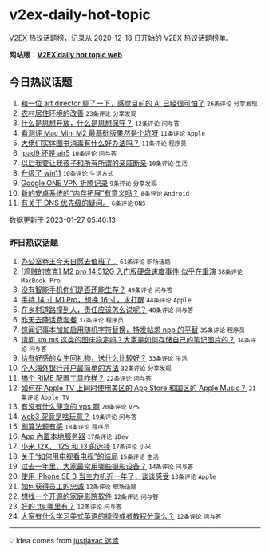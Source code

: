 # v2ex-daily-hot-topic

[V2EX](https://www.v2ex.com/) 热议话题榜，记录从 2020-12-18 日开始的 V2EX 热议话题榜单。

**网站版：[V2EX daily hot topic web](https://boojack.github.io/v2ex-daily-hot-topic-web/)**

## 今日热议话题

<!-- TODAY BEGIN -->

1. [和一位 art director 聊了一下，感觉目前的 AI 已经很可怕了](https://www.v2ex.com/t/910801) `26条评论` `分享发现`
1. [农村居住环境的改善](https://www.v2ex.com/t/910807) `23条评论` `分享发现`
1. [什么是思想开放，什么是思想保守？](https://www.v2ex.com/t/910826) `12条评论` `问与答`
1. [看测评 Mac Mini M2 最基础版果然是个坑呀](https://www.v2ex.com/t/910841) `11条评论` `Apple`
1. [大佬们实体图书消毒有什么好办法吗？](https://www.v2ex.com/t/910808) `11条评论` `程序员`
1. [ipad9 还是 air5](https://www.v2ex.com/t/910831) `10条评论` `问与答`
1. [以后我要让我孩子和所有所谓的亲戚断亲](https://www.v2ex.com/t/910816) `10条评论` `生活`
1. [升级了 win11](https://www.v2ex.com/t/910803) `10条评论` `生活方式`
1. [Google ONE VPN 折腾记录](https://www.v2ex.com/t/910836) `9条评论` `分享发现`
1. [新的安卓系统的“内存拓展”有意义吗？](https://www.v2ex.com/t/910834) `8条评论` `Android`
1. [有关于 DNS 优先级的疑问。](https://www.v2ex.com/t/910833) `6条评论` `DNS`

数据更新于 2023-01-27 05:40:13

<!-- TODAY END -->

### 昨日热议话题

<!-- YESTERDAY BEGIN -->

1. [办公室卷王今天自愿去值班了…](https://www.v2ex.com/t/910675) `61条评论` `职场话题`
1. [[鸡贼的库克] M2 pro 14 512G 入门版硬盘速度事件 似乎在重演](https://www.v2ex.com/t/910672) `58条评论` `MacBook Pro`
1. [没有智能手机你们是否还能生存？](https://www.v2ex.com/t/910690) `49条评论` `问与答`
1. [手持 14 寸 M1 Pro，想换 16 寸，求打醒](https://www.v2ex.com/t/910693) `44条评论` `Apple`
1. [在乡村道路撞到人，责任应该怎么说呢？](https://www.v2ex.com/t/910708) `40条评论` `问与答`
1. [昨天去降话费套餐](https://www.v2ex.com/t/910710) `37条评论` `程序员`
1. [惊闻记事本加加启用随机字符替换，特发帖求 npp 的平替](https://www.v2ex.com/t/910777) `35条评论` `程序员`
1. [请问 sm.ms 这类的图床稳定吗？大家是如何存储自己的笔记图片的？](https://www.v2ex.com/t/910689) `34条评论` `问与答`
1. [给有好感的女生回礼物，送什么比较好？](https://www.v2ex.com/t/910730) `33条评论` `生活`
1. [个人海外银行开户最简单的方法](https://www.v2ex.com/t/910724) `32条评论` `分享发现`
1. [搞个 RIME 配置工具咋样？](https://www.v2ex.com/t/910717) `22条评论` `问与答`
1. [如何在 Apple TV 上同时使用美区的 App Store 和国区的 Apple Music？](https://www.v2ex.com/t/910667) `21条评论` `Apple TV`
1. [有没有什么便宜的 vps 啊](https://www.v2ex.com/t/910697) `20条评论` `VPS`
1. [web3 究竟是啥玩意？](https://www.v2ex.com/t/910737) `19条评论` `问与答`
1. [刷算法题有感](https://www.v2ex.com/t/910741) `18条评论` `程序员`
1. [App 內置本地服务器](https://www.v2ex.com/t/910706) `17条评论` `iDev`
1. [小米 12X， 12S 和 13 的选择](https://www.v2ex.com/t/910685) `17条评论` `小米`
1. [关于“如何用电视看电视”的结局](https://www.v2ex.com/t/910719) `15条评论` `生活`
1. [过去一年里，大家最常用哪些摄影设备？](https://www.v2ex.com/t/910684) `14条评论` `问与答`
1. [使用 iPhone SE 3 当主力机近一年了，谈谈感受](https://www.v2ex.com/t/910722) `13条评论` `Apple`
1. [如何获得员工的忠诚](https://www.v2ex.com/t/910755) `12条评论` `职场话题`
1. [想找一个开源的家庭影院软件](https://www.v2ex.com/t/910750) `12条评论` `问与答`
1. [好的 tts 哪里有？](https://www.v2ex.com/t/910720) `12条评论` `问与答`
1. [大家有什么学习美式英语的捷径或者教程分享么？](https://www.v2ex.com/t/910665) `12条评论` `问与答`

<!-- YESTERDAY END -->

---

💡 Idea comes from [justjavac 迷渡](https://github.com/justjavac/)
